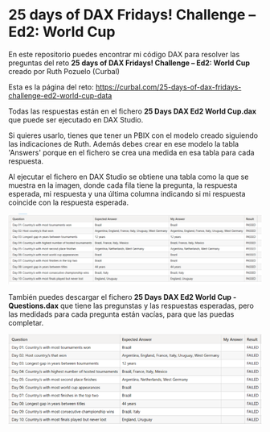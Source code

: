 # 25 days of DAX Fridays! Challenge – Ed2: World Cup

En este repositorio puedes encontrar mi código DAX para resolver las preguntas del reto **25 days of DAX Fridays! Challenge – Ed2: World Cup** creado por Ruth Pozuelo (Curbal)

Esta es la página del reto:
https://curbal.com/25-days-of-dax-fridays-challenge-ed2-world-cup-data


Todas las respuestas están en el fichero  **25 Days DAX Ed2 World Cup.dax** que puede ser ejecutado en DAX Studio.

Si quieres usarlo, tienes que tener un PBIX con el modelo creado siguiendo las indicaciones de Ruth. Además debes crear en ese modelo la tabla 'Answers' porque en el fichero se crea una medida en esa tabla para cada respuesta.

Al ejecutar el fichero en DAX Studio se obtiene una tabla como la que se muestra en la imagen, donde cada fila tiene la pregunta, la respuesta esperada, mi respuesta y una última columna indicando si mi respuesta coincide con la respuesta esperada.

![Captura de pantalla de DAX Studio mostrando una tabla con cada pregunta del reto, la respuesta esperada, mi respuesta y una última columna que indica si mi respuesta es correcta](25DaysDAXEd2WorldCup.png)

También puedes descargar el fichero **25 Days DAX Ed2 World Cup - Questions.dax** que tiene las pregunstas y las respuestas esperadas, pero las medidads para cada pregunta están vacías, para que las puedas completar.

![Captura de pantalla de DAX Studio mostrando una tabla con cada pregunta del reto, la respuesta esperada, y donde mii respuesta está en blanco](25DaysDAXEd2WorldCupQuestions.png)
